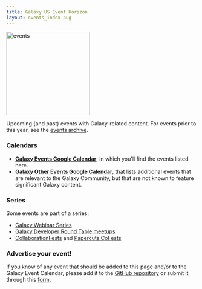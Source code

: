 ```yaml
---
title: Galaxy US Event Horizon
layout: events_index.pug
---
```


<img class="img-fluid float-right" src="/images/undraw-illustrations/events.svg" style="width:220px;" alt="events" />

Upcoming (and past) events with Galaxy-related content. For events prior to this year, see the [events archive](/events/archive/).

### Calendars

- [__Galaxy Events Google Calendar__](https://bit.ly/gxycal), in which you'll find the events listed here. 
- [__Galaxy Other Events Google Calendar__](https://bit.ly/gxyothercal), that lists additional events that are relevant to the Galaxy Community, but that are not known to feature significant Galaxy content.

### Series

Some events are part of a series:

* [Galaxy Webinar Series](/events/webinars/)
* [Galaxy Developer Round Table meetups](/community/devroundtable/)
* [CollaborationFests](/events/cofests/) and [Papercuts CoFests](/events/cofests/papercuts/)

### Advertise your event!

If you know of any event that should be added to this page and/or to the Galaxy
Event Calendar, please add it to the [GitHub repository](https://github.com/galaxyproject/galaxy-hub) or submit it through this [form](https://docs.google.com/forms/d/e/1FAIpQLSfhuvJ8koTrqUwU27BB269KRCIVutBDN7DrwUBd7WVTmFOB2w/viewform).

<div class='center'>
</div>
